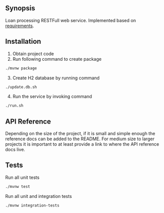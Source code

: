 ## Synopsis

Loan processing RESTFull web service. Implemented based on [requirements](https://github.com/yurachud/homework/blob/master/README.md).

## Installation

1. Obtain project code
2. Run following command to create package
```bash 
./mvnw package
```
3. Create H2 database by running command
```bash
./update.db.sh
```
4. Run the service by invoking command
```bash
./run.sh
```

## API Reference

Depending on the size of the project, if it is small and simple enough the reference docs can be added to the README. For medium size to larger projects it is important to at least provide a link to where the API reference docs live.

## Tests

Run all unit tests
```bash
./mvnw test 
```
Run all unit and integration tests
```bash
./mvnw integration-tests
```